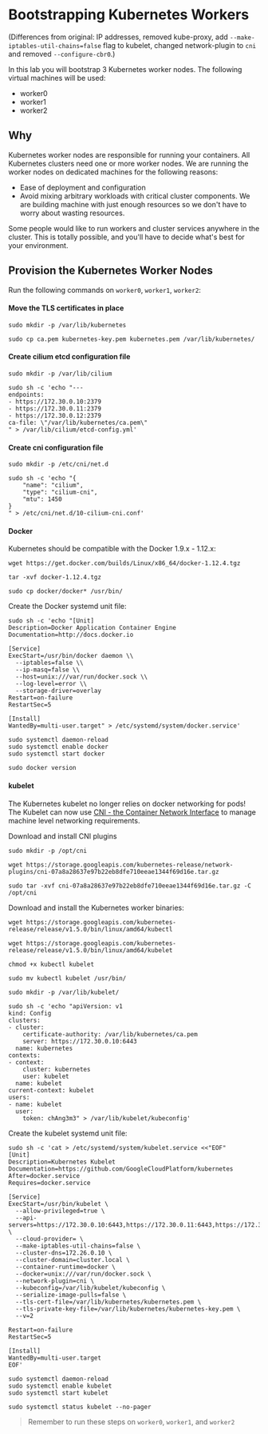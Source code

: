 # Bootstrapping Kubernetes Workers

(Differences from original: IP addresses, removed kube-proxy, add `--make-iptables-util-chains=false`
flag to kubelet, changed network-plugin to `cni` and removed `--configure-cbr0`.)

In this lab you will bootstrap 3 Kubernetes worker nodes. The following virtual machines will be used:

* worker0
* worker1
* worker2

## Why

Kubernetes worker nodes are responsible for running your containers. All Kubernetes clusters need one or more worker nodes. We are running the worker nodes on dedicated machines for the following reasons:

* Ease of deployment and configuration
* Avoid mixing arbitrary workloads with critical cluster components. We are building machine with just enough resources so we don't have to worry about wasting resources.

Some people would like to run workers and cluster services anywhere in the cluster. This is totally possible, and you'll have to decide what's best for your environment.


## Provision the Kubernetes Worker Nodes

Run the following commands on `worker0`, `worker1`, `worker2`:

#### Move the TLS certificates in place

```
sudo mkdir -p /var/lib/kubernetes
```

```
sudo cp ca.pem kubernetes-key.pem kubernetes.pem /var/lib/kubernetes/
```

#### Create cilium etcd configuration file

```
sudo mkdir -p /var/lib/cilium
```

```
sudo sh -c 'echo "---
endpoints:
- https://172.30.0.10:2379
- https://172.30.0.11:2379
- https://172.30.0.12:2379
ca-file: \"/var/lib/kubernetes/ca.pem\"
" > /var/lib/cilium/etcd-config.yml'
```

#### Create cni configuration file

```
sudo mkdir -p /etc/cni/net.d
```

```
sudo sh -c 'echo "{
    "name": "cilium",
    "type": "cilium-cni",
    "mtu": 1450
}
" > /etc/cni/net.d/10-cilium-cni.conf'
```


#### Docker

Kubernetes should be compatible with the Docker 1.9.x - 1.12.x:

```
wget https://get.docker.com/builds/Linux/x86_64/docker-1.12.4.tgz
```

```
tar -xvf docker-1.12.4.tgz
```

```
sudo cp docker/docker* /usr/bin/
```

Create the Docker systemd unit file:


```
sudo sh -c 'echo "[Unit]
Description=Docker Application Container Engine
Documentation=http://docs.docker.io

[Service]
ExecStart=/usr/bin/docker daemon \\
  --iptables=false \\
  --ip-masq=false \\
  --host=unix:///var/run/docker.sock \\
  --log-level=error \\
  --storage-driver=overlay
Restart=on-failure
RestartSec=5

[Install]
WantedBy=multi-user.target" > /etc/systemd/system/docker.service'
```

```
sudo systemctl daemon-reload
sudo systemctl enable docker
sudo systemctl start docker
```

```
sudo docker version
```


#### kubelet

The Kubernetes kubelet no longer relies on docker networking for pods! The Kubelet can now use [CNI - the Container Network Interface](https://github.com/containernetworking/cni) to manage machine level networking requirements.

Download and install CNI plugins

```
sudo mkdir -p /opt/cni
```

```
wget https://storage.googleapis.com/kubernetes-release/network-plugins/cni-07a8a28637e97b22eb8dfe710eeae1344f69d16e.tar.gz
```

```
sudo tar -xvf cni-07a8a28637e97b22eb8dfe710eeae1344f69d16e.tar.gz -C /opt/cni
```


Download and install the Kubernetes worker binaries:

```
wget https://storage.googleapis.com/kubernetes-release/release/v1.5.0/bin/linux/amd64/kubectl
```
```
wget https://storage.googleapis.com/kubernetes-release/release/v1.5.0/bin/linux/amd64/kubelet
```

```
chmod +x kubectl kubelet
```

```
sudo mv kubectl kubelet /usr/bin/
```

```
sudo mkdir -p /var/lib/kubelet/
```

```
sudo sh -c 'echo "apiVersion: v1
kind: Config
clusters:
- cluster:
    certificate-authority: /var/lib/kubernetes/ca.pem
    server: https://172.30.0.10:6443
  name: kubernetes
contexts:
- context:
    cluster: kubernetes
    user: kubelet
  name: kubelet
current-context: kubelet
users:
- name: kubelet
  user:
    token: chAng3m3" > /var/lib/kubelet/kubeconfig'
```

Create the kubelet systemd unit file:

```
sudo sh -c 'cat > /etc/systemd/system/kubelet.service <<"EOF"
[Unit]
Description=Kubernetes Kubelet
Documentation=https://github.com/GoogleCloudPlatform/kubernetes
After=docker.service
Requires=docker.service

[Service]
ExecStart=/usr/bin/kubelet \
  --allow-privileged=true \
  --api-servers=https://172.30.0.10:6443,https://172.30.0.11:6443,https://172.30.0.12:6443 \
  --cloud-provider= \
  --make-iptables-util-chains=false \
  --cluster-dns=172.26.0.10 \
  --cluster-domain=cluster.local \
  --container-runtime=docker \
  --docker=unix:///var/run/docker.sock \
  --network-plugin=cni \
  --kubeconfig=/var/lib/kubelet/kubeconfig \
  --serialize-image-pulls=false \
  --tls-cert-file=/var/lib/kubernetes/kubernetes.pem \
  --tls-private-key-file=/var/lib/kubernetes/kubernetes-key.pem \
  --v=2
  
Restart=on-failure
RestartSec=5

[Install]
WantedBy=multi-user.target
EOF'
```

```
sudo systemctl daemon-reload
sudo systemctl enable kubelet
sudo systemctl start kubelet
```

```
sudo systemctl status kubelet --no-pager
```

> Remember to run these steps on `worker0`, `worker1`, and `worker2`
